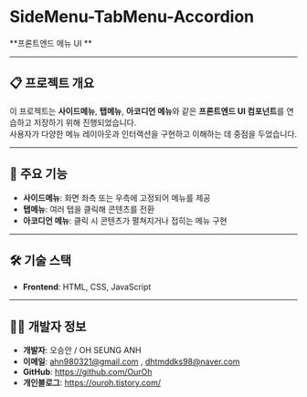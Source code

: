 # SideMenu-TabMenu-Accordion  
**프론트엔드 메뉴 UI **  

---

## 📋 프로젝트 개요  
이 프로젝트는 **사이드메뉴**, **탭메뉴**, **아코디언 메뉴**와 같은 **프론트엔드 UI 컴포넌트**를 연습하고 저장하기 위해 진행되었습니다.  
사용자가 다양한 메뉴 레이아웃과 인터랙션을 구현하고 이해하는 데 중점을 두었습니다.  

---

## 🚀 주요 기능  
- **사이드메뉴**: 화면 좌측 또는 우측에 고정되어 메뉴를 제공  
- **탭메뉴**: 여러 탭을 클릭해 콘텐츠를 전환  
- **아코디언 메뉴**: 클릭 시 콘텐츠가 펼쳐지거나 접히는 메뉴 구현  

---

## 🛠️ 기술 스택  
- **Frontend**: HTML, CSS, JavaScript  

---

## 🧑‍💻 개발자 정보  
- **개발자**: 오승안 / OH SEUNG ANH 
- **이메일**: ahn980321@gmail.com , dhtmddks98@naver.com 
- **GitHub**: https://github.com/OurOh
- **개인블로그**: https://ouroh.tistory.com/
